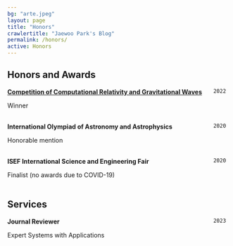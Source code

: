 ```yaml
---
bg: "arte.jpeg"
layout: page
title: "Honors"
crawlertitle: "Jaewoo Park's Blog"
permalink: /honors/
active: Honors
---
```


## Honors and Awards

<div style="float: right"> <code> 2022 </code> </div> 

__[Competition of Computational Relativity and Gravitational Waves](https://school.gw.nr.re.kr/2022/winter/)__ 


Winner
<br/>
<br/>

<div style="float: right"> <code> 2020 </code> </div> 

__International Olympiad of Astronomy and Astrophysics__ 


Honorable mention
<br/>
<br/>

<div style="float: right"> <code> 2020 </code> </div> 

__ISEF International Science and Engineering Fair__ 


Finalist (no awards due to COVID-19)
<br/>
<br/>



## Services

<div style="float: right"> <code> 2023 </code> </div> 

__Journal Reviewer__ 


Expert Systems with Applications
<br/>
